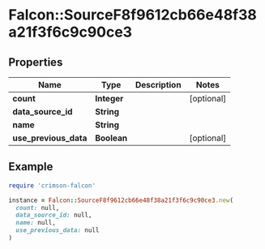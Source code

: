 # Falcon::SourceF8f9612cb66e48f38a21f3f6c9c90ce3

## Properties

| Name | Type | Description | Notes |
| ---- | ---- | ----------- | ----- |
| **count** | **Integer** |  | [optional] |
| **data_source_id** | **String** |  |  |
| **name** | **String** |  |  |
| **use_previous_data** | **Boolean** |  | [optional] |

## Example

```ruby
require 'crimson-falcon'

instance = Falcon::SourceF8f9612cb66e48f38a21f3f6c9c90ce3.new(
  count: null,
  data_source_id: null,
  name: null,
  use_previous_data: null
)
```

